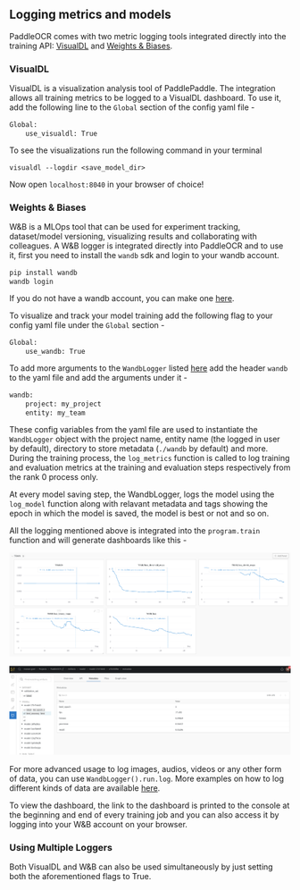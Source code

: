 ## Logging metrics and models

PaddleOCR comes with two metric logging tools integrated directly into the training
API: [VisualDL](https://readthedocs.org/projects/visualdl/) and [Weights & Biases](https://docs.wandb.ai/).

### VisualDL

VisualDL is a visualization analysis tool of PaddlePaddle. The integration allows all training metrics to be logged to a
VisualDL dashboard. To use it, add the following line to the `Global` section of the config yaml file -

```
Global:
    use_visualdl: True
```

To see the visualizations run the following command in your terminal

```shell
visualdl --logdir <save_model_dir>
```

Now open `localhost:8040` in your browser of choice!

### Weights & Biases

W&B is a MLOps tool that can be used for experiment tracking, dataset/model versioning, visualizing results and
collaborating with colleagues. A W&B logger is integrated directly into PaddleOCR and to use it, first you need to
install the `wandb` sdk and login to your wandb account.

```shell
pip install wandb
wandb login
```

If you do not have a wandb account, you can make one [here](https://wandb.ai/site).

To visualize and track your model training add the following flag to your config yaml file under the `Global` section -

```
Global:
    use_wandb: True
```

To add more arguments to the `WandbLogger` listed [here](./config_en.md) add the header `wandb` to the yaml file and add
the arguments under it -

```
wandb:
    project: my_project
    entity: my_team
```

These config variables from the yaml file are used to instantiate the `WandbLogger` object with the project name, entity
name (the logged in user by default), directory to store metadata (`./wandb` by default) and more. During the training
process, the `log_metrics` function is called to log training and evaluation metrics at the training and evaluation
steps respectively from the rank 0 process only.

At every model saving step, the WandbLogger, logs the model using the `log_model` function along with relavant metadata
and tags showing the epoch in which the model is saved, the model is best or not and so on.

All the logging mentioned above is integrated into the `program.train` function and will generate dashboards like this -

![W&B Dashboard](../imgs_en/wandb_metrics.png)

![W&B Models](../imgs_en/wandb_models.png)

For more advanced usage to log images, audios, videos or any other form of data, you can use `WandbLogger().run.log`.
More examples on how to log different kinds of data are available [here](https://docs.wandb.ai/examples).

To view the dashboard, the link to the dashboard is printed to the console at the beginning and end of every training
job and you can also access it by logging into your W&B account on your browser.

### Using Multiple Loggers

Both VisualDL and W&B can also be used simultaneously by just setting both the aforementioned flags to True.